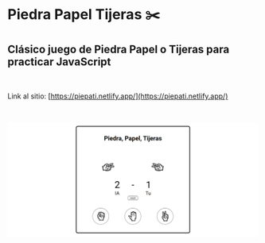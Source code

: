 # Piedra Papel Tijeras ✂️

## Clásico juego de Piedra Papel o Tijeras para practicar JavaScript
<br>

Link al sitio:
[https://piepati.netlify.app/](https://piepati.netlify.app/)

<br>


![](Screenshot.PNG)
